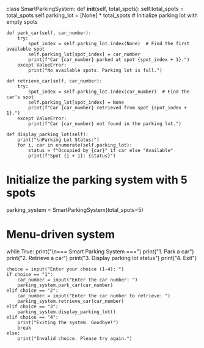 class SmartParkingSystem:
    def __init__(self, total_spots):
        self.total_spots = total_spots
        self.parking_lot = [None] * total_spots  # Initialize parking lot with empty spots

    def park_car(self, car_number):
        try:
            spot_index = self.parking_lot.index(None)  # Find the first available spot
            self.parking_lot[spot_index] = car_number
            print(f"Car {car_number} parked at spot {spot_index + 1}.")
        except ValueError:
            print("No available spots. Parking lot is full.")

    def retrieve_car(self, car_number):
        try:
            spot_index = self.parking_lot.index(car_number)  # Find the car's spot
            self.parking_lot[spot_index] = None
            print(f"Car {car_number} retrieved from spot {spot_index + 1}.")
        except ValueError:
            print(f"Car {car_number} not found in the parking lot.")

    def display_parking_lot(self):
        print("\nParking Lot Status:")
        for i, car in enumerate(self.parking_lot):
            status = f"Occupied by {car}" if car else "Available"
            print(f"Spot {i + 1}: {status}")

# Initialize the parking system with 5 spots
parking_system = SmartParkingSystem(total_spots=5)

# Menu-driven system
while True:
    print("\n=== Smart Parking System ===")
    print("1. Park a car")
    print("2. Retrieve a car")
    print("3. Display parking lot status")
    print("4. Exit")
    
    choice = input("Enter your choice (1-4): ")
    if choice == "1":
        car_number = input("Enter the car number: ")
        parking_system.park_car(car_number)
    elif choice == "2":
        car_number = input("Enter the car number to retrieve: ")
        parking_system.retrieve_car(car_number)
    elif choice == "3":
        parking_system.display_parking_lot()
    elif choice == "4":
        print("Exiting the system. Goodbye!")
        break
    else:
        print("Invalid choice. Please try again.")
        
